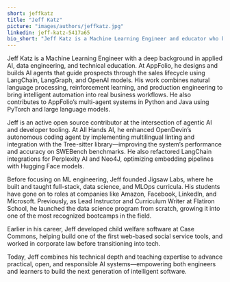 ```yaml
---
short: jeffkatz
title: "Jeff Katz"
picture: "images/authors/jeffkatz.jpg"
linkedin: jeff-katz-5417a65
bio_short: "Jeff Katz is a Machine Learning Engineer and educator who bridges AI research, data engineering, and teaching. Currently at AppFolio, he develops AI agents using LangChain, LangGraph, and OpenAI to automate the sales lifecycle, alongside building agent features in Python and Java with PyTorch and LLMs. Jeff is also an open source contributor to LangChain and OpenDevin, improving developer agents and multilingual linting systems. As the founder of Jigsaw Labs and former lead instructor at Flatiron School, he has trained over 300 engineers who now work at leading tech companies like Amazon, LinkedIn, and Microsoft."
---
```


Jeff Katz is a Machine Learning Engineer with a deep background in applied AI, data engineering, and technical education. At AppFolio, he designs and builds AI agents that guide prospects through the sales lifecycle using LangChain, LangGraph, and OpenAI models. His work combines natural language processing, reinforcement learning, and production engineering to bring intelligent automation into real business workflows. He also contributes to AppFolio’s multi-agent systems in Python and Java using PyTorch and large language models.

Jeff is an active open source contributor at the intersection of agentic AI and developer tooling. At All Hands AI, he enhanced OpenDevin’s autonomous coding agent by implementing multilingual linting and integration with the Tree-sitter library—improving the system’s performance and accuracy on SWEBench benchmarks. He also refactored LangChain integrations for Perplexity AI and Neo4J, optimizing embedding pipelines with Hugging Face models.

Before focusing on ML engineering, Jeff founded Jigsaw Labs, where he built and taught full-stack, data science, and MLOps curricula. His students have gone on to roles at companies like Amazon, Facebook, LinkedIn, and Microsoft. Previously, as Lead Instructor and Curriculum Writer at Flatiron School, he launched the data science program from scratch, growing it into one of the most recognized bootcamps in the field.

Earlier in his career, Jeff developed child welfare software at Case Commons, helping build one of the first web-based social service tools, and worked in corporate law before transitioning into tech.

Today, Jeff combines his technical depth and teaching expertise to advance practical, open, and responsible AI systems—empowering both engineers and learners to build the next generation of intelligent software.
